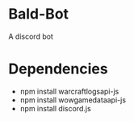 # Bald-Bot
A discord bot 

# Dependencies
- npm install warcraftlogsapi-js
- npm install wowgamedataapi-js
- npm install discord.js

